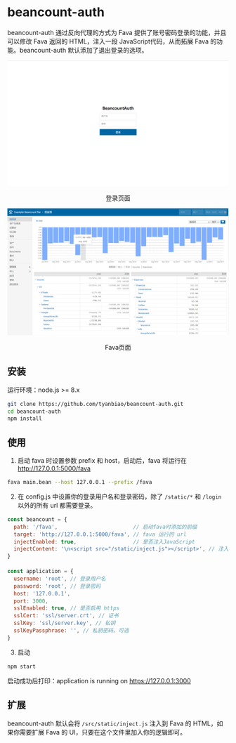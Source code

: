 # beancount-auth

beancount-auth 通过反向代理的方式为 Fava 提供了账号密码登录的功能，并且可以修改 Fava 返回的 HTML，注入一段 JavaScript代码，从而拓展 Fava 的功能。beancount-auth 默认添加了退出登录的选项。

![登录界面](doc/login.png)

<center>登录页面</center>

![fava界面](doc/main.png)  

<center>Fava页面</center>  


## 安装
运行环境：node.js >= 8.x

```sh
git clone https://github.com/tyanbiao/beancount-auth.git
cd beancount-auth
npm install
```

## 使用
1. 启动 fava 时设置参数 prefix 和 host，启动后，fava 将运行在 http://127.0.0.1:5000/fava 

```sh
fava main.bean --host 127.0.0.1 --prefix /fava
```

2. 在 config.js 中设置你的登录用户名和登录密码，除了 ` /static/* ` 和 ` /login ` 以外的所有 url 都需要登录。

  ```JavaScript
  const beancount = {
    path: '/fava',                        // 启动fava时添加的前缀
    target: 'http://127.0.0.1:5000/fava', // fava 运行的 url
    injectEnabled: true,                  // 是否注入JavaScript
    injectContent: '\n<script src="/static/inject.js"></script>', // 注入的内容
  }

  const application = {
    username: 'root', // 登录用户名
    password: 'root', // 登录密码
    host: '127.0.0.1',
    port: 3000,
    sslEnabled: true, // 是否启用 https
    sslCert: 'ssl/server.crt', // 证书
    sslKey: 'ssl/server.key', // 私钥
    sslKeyPassphrase: '', // 私钥密码，可选
  }
  ```

3. 启动

```sh
npm start
```
启动成功后打印：application is running on https://127.0.0.1:3000

## 扩展
beancount-auth 默认会将 `/src/static/inject.js` 注入到 Fava 的 HTML，如果你需要扩展 Fava 的 UI，只要在这个文件里加入你的逻辑即可。
